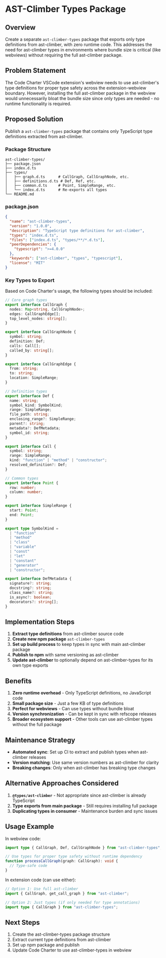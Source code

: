 # AST-Climber Types Package

## Overview

Create a separate `ast-climber-types` package that exports only type definitions from ast-climber, with zero runtime code. This addresses the need for ast-climber types in environments where bundle size is critical (like webviews) without requiring the full ast-climber package.

## Problem Statement

The Code Charter VSCode extension's webview needs to use ast-climber's type definitions for proper type safety across the extension-webview boundary. However, installing the full ast-climber package in the webview would unnecessarily bloat the bundle size since only types are needed - no runtime functionality is required.

## Proposed Solution

Publish a `ast-climber-types` package that contains only TypeScript type definitions extracted from ast-climber.

### Package Structure

```
ast-climber-types/
├── package.json
├── index.d.ts
├── types/
│   ├── graph.d.ts      # CallGraph, CallGraphNode, etc.
│   ├── definitions.d.ts # Def, Ref, etc.
│   ├── common.d.ts     # Point, SimpleRange, etc.
│   └── index.d.ts      # Re-exports all types
└── README.md
```

### package.json

```json
{
  "name": "ast-climber-types",
  "version": "1.0.0",
  "description": "TypeScript type definitions for ast-climber",
  "types": "index.d.ts",
  "files": ["index.d.ts", "types/**/*.d.ts"],
  "peerDependencies": {
    "typescript": ">=4.0.0"
  },
  "keywords": ["ast-climber", "types", "typescript"],
  "license": "MIT"
}
```

### Key Types to Export

Based on Code Charter's usage, the following types should be included:

```typescript
// Core graph types
export interface CallGraph {
  nodes: Map<string, CallGraphNode>;
  edges: CallGraphEdge[];
  top_level_nodes: string[];
}

export interface CallGraphNode {
  symbol: string;
  definition: Def;
  calls: Call[];
  called_by: string[];
}

export interface CallGraphEdge {
  from: string;
  to: string;
  location: SimpleRange;
}

// Definition types
export interface Def {
  name: string;
  symbol_kind: SymbolKind;
  range: SimpleRange;
  file_path: string;
  enclosing_range?: SimpleRange;
  parent?: string;
  metadata?: DefMetadata;
  symbol_id: string;
}

export interface Call {
  symbol: string;
  range: SimpleRange;
  kind: "function" | "method" | "constructor";
  resolved_definition?: Def;
}

// Common types
export interface Point {
  row: number;
  column: number;
}

export interface SimpleRange {
  start: Point;
  end: Point;
}

export type SymbolKind =
  | "function"
  | "method"
  | "class"
  | "variable"
  | "const"
  | "let"
  | "constant"
  | "generator"
  | "constructor";

export interface DefMetadata {
  signature?: string;
  docstring?: string;
  class_name?: string;
  is_async?: boolean;
  decorators?: string[];
}
```

## Implementation Steps

1. **Extract type definitions** from ast-climber source code
2. **Create new npm package** `ast-climber-types`
3. **Set up build process** to keep types in sync with main ast-climber package
4. **Publish to npm** with same versioning as ast-climber
5. **Update ast-climber** to optionally depend on ast-climber-types for its own type exports

## Benefits

1. **Zero runtime overhead** - Only TypeScript definitions, no JavaScript code
2. **Small package size** - Just a few KB of type definitions
3. **Perfect for webviews** - Can use types without bundle bloat
4. **Version synchronization** - Can be kept in sync with refscope releases
5. **Broader ecosystem support** - Other tools can use ast-climber types without the full package

## Maintenance Strategy

- **Automated sync**: Set up CI to extract and publish types when ast-climber releases
- **Version matching**: Use same version numbers as ast-climber for clarity
- **Breaking changes**: Only when ast-climber has breaking type changes

## Alternative Approaches Considered

1. **`@types/ast-climber`** - Not appropriate since ast-climber is already TypeScript
2. **Type exports from main package** - Still requires installing full package
3. **Duplicating types in consumer** - Maintenance burden and sync issues

## Usage Example

In webview code:

```typescript
import type { CallGraph, Def, CallGraphNode } from "ast-climber-types";

// Use types for proper type safety without runtime dependency
function processCallGraph(graph: CallGraph): void {
  // Type-safe code
}
```

In extension code (can use either):

```typescript
// Option 1: Use full ast-climber
import { CallGraph, get_call_graph } from "ast-climber";

// Option 2: Just types (if only needed for type annotations)
import type { CallGraph } from "ast-climber-types";
```

## Next Steps

1. Create the ast-climber-types package structure
2. Extract current type definitions from ast-climber
3. Set up npm package and publish
4. Update Code Charter to use ast-climber-types in webview
